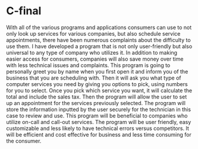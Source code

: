 # C-final
With all of the various programs and applications consumers can use to not only look up services for various companies, but also schedule service appointments, there have been numerous complaints about the difficulty to use them. I have developed a program that is not only user-friendly but also universal to any type of company who utilizes it. In addition to making easier access for consumers, companies will also save money over time with less technical issues and complaints. 
This program is going to personally greet you by name when you first open it and inform you of the business that you are scheduling with. Then it will ask you what type of computer services you need by giving you options to pick, using numbers for you to select. Once you pick which service you want, it will calculate the total and include the sales tax. Then the program will allow the user to set up an appointment for the services previously selected. The program will store the information inputted by the user securely for the technician in this case to review and use.
	This program will be beneficial to companies who utilize on-call and call-out services. The program will be user friendly, easy customizable and less likely to have technical errors versus competitors. It will be efficient and cost effective for business and less time consuming for the consumer. 
